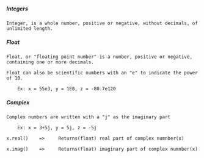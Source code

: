 ##### Integers

    Integer, is a whole number, positive or negative, without decimals, of unlimited length.

##### Float 

    Float, or "floating point number" is a number, positive or negative, containing one or more decimals.

    Float can also be scientific numbers with an "e" to indicate the power of 10.

        Ex: x = 55e3, y = 1E8, z = -80.7e120

##### Complex

    Complex numbers are written with a "j" as the imaginary part

        Ex: x = 3+5j, y = 5j, z = -5j

    x.real()    =>     Returns(float) real part of complex numnber(x)

    x.imag()    =>     Returns(float) imaginary part of complex numnber(x)
